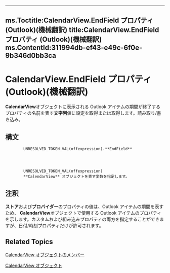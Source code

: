 

---
ms.Toctitle:CalendarView.EndField プロパティ (Outlook)(機械翻訳)
title:CalendarView.EndField プロパティ (Outlook)(機械翻訳)
ms.ContentId:311994db-ef43-e49c-6f0e-9b346d0bb3ca
---
# CalendarView.EndField プロパティ (Outlook)(機械翻訳)




**CalendarView**オブジェクトに表示される Outlook アイテムの期間が終了するプロパティの名前を表す**文字列**値に設定を取得または取得します。読み取り/書き込み。

## 構文

            UNRESOLVED_TOKEN_VAL(offexpression).**EndField**




            UNRESOLVED_TOKEN_VAL(offexpression)
            **CalendarView** オブジェクトを表す変数を指定します。



## 注釈
**ストア**および**プロバイダー**のプロパティの値は、Outlook アイテムの期間を表すため、 **CalendarView**オブジェクトで使用する Outlook アイテムのプロパティを示します。カスタムおよび組み込みプロパティの両方を指定することができますが、日付/時刻プロパティだけが許可されます。



## Related Topics

[CalendarView オブジェクトのメンバー](c8ee2de7-d65c-90b2-0d63-5fa584c7c500.md)

[CalendarView オブジェクト](37e078b9-9fc6-5894-b043-06d7257666a8.md)




